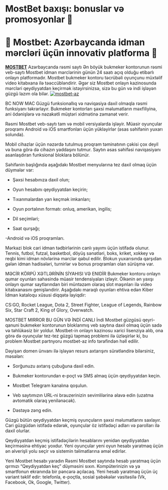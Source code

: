 # MostBet baxışı: bonuslar və promosyonlar 🎡
# 🎲 Mostbet: Azərbaycanda idman mərcləri üçün innovativ platforma 🎰

[**MOSTBET**](https://tinyurl.com/ehn56am4) Azərbaycanda rəsmi saytı
Ən böyük bukmeker kontorunun rəsmi veb-saytı Mostbet idman mərclərinin günün 24 saatı açıq olduğu etibarlı onlayn platformadır. Mostbet bukmeker kontoru təcrübəli oyunçunu müxtəlif video kitabxana ilə təəccübləndirir. Əgər siz Mostbet onlayn kazinosunda mərcləri qeydiyyatdan keçirmək istəyirsinizsə, sizə bu gün və indi işləyən güzgü lazım ola bilər.
<a href="https://tinyurl.com/ehn56am4">
![mostbet-az](https://github.com/user-attachments/assets/bc1a1515-b54d-45bd-acb6-688efecbea8f)
</a>

BC NOW MAC
Güzgü funksionallıq və naviqasiya daxil olmaqla rəsmi funksiyanı təkrarlayır. Bukmeker kontorları şəxsi məlumatların məxfiliyinə, ani ödənişlərə və nəzakətli müştəri xidmətinə zəmanət verir.

Rəsmi Mostbet veb-saytı tam və mobil versiyalarda işləyir. Müasir oyunçular proqramı Android və iOS smartfonları üçün yükləyirlər (əsas səhifənin yuxarı solunda).

Mobil cihazlar üçün nəzərdə tutulmuş proqram təminatının çəkisi çox deyil və buna görə də cihazın yaddaşını tutmur. Saytın əsas səhifəsi naviqasiyanı asanlaşdıran funksional bloklara bölünür.

Səhifənin başlığında aşağıdakı Mostbet menyularına tez daxil olmaq üçün düymələr var:

- Şəxsi hesabınıza daxil olun;

- Oyun hesabını qeydiyyatdan keçirin;

- Tıxanmalardan yan keçmək imkanları;

- Oyun portalının formatı: onluq, amerikan, ingilis;

- Dil seçimləri;

- Saat qurşağı;

-Android və iOS proqramları.

Mərkəzi blok cari idman tədbirlərinin canlı yayımı üçün istifadə olunur. Tennis, futbol, ​​futzal, basketbol, ​​döyüş sənətləri, boks, kriket, xokkey və reqbi kimi idman növlərinə mərclər qəbul edilir. Blokun yuxarısında qarşıdan gələn idman hadisələri, turnirlər və bonus proqramları olan sürüşmə var.

MƏCİR KÖRPÜ XƏTLƏRİNİN SİYAHISI VƏ ENIDİR
Bukmeker kontoru onlayn qumar oyunları sahəsində müasir tendensiyaları izləyir. Ölkənin ən yaxşı onlayn qumar saytlarından biri müntəzəm olaraq slot maşınları ilə video kitabxanasını genişləndirir. Aşağıdakı maraqlı oyunları ehtiva edən Kiber İdman kataloqu xüsusi diqqətə layiqdir:

CS:GO, Rocket League, Dota 2, Street Fighter, League of Legends, Rainbow Six, Star Craft 2, King of Glory, Overwatch.

MOSTBET MIRROR BU GÜN VƏ İNDİ CANLI
İndi Mostbet güzgüsü qeyri-qanuni bukmeker kontorunun bloklanmış veb saytına daxil olmaq üçün sadə və təhlükəsiz bir yoldur. Mostbet-in onlayn kazinosu xarici lisenziya alıb, ona görə də oyunçular tez-tez güzgü tapmaq problemi ilə üzləşirlər ki, bu problem Mostbet partnyoru mostbet-az info tərəfindən həll edilir.

Dəyişən domen ünvanı ilə işləyən resurs axtarışını sürətləndirə bilərsiniz, məsələn:

- Sorğunuzu axtarış çubuğuna daxil edin.

- Bukmeker kontorundan e-poçt və SMS almaq üçün qeydiyyatdan keçin.

- Mostbet Telegram kanalına qoşulun.

- Veb saytımızın URL-ni brauzerinizin sevimlilərinə əlavə edin (uzatma avtomatik olaraq yenilənəcək).

- Dəstəyə zəng edin.

Güzgü bütün qeydiyyatdan keçmiş oyunçuların şəxsi məlumatlarını saxlayır. Cari güzgüdən istifadə edərək, oyunçular öz istifadəçi adları və parolları ilə daxil olurlar.

Qeydiyyatdan keçmiş istifadəçilərin hesablarını yenidən qeydiyyatdan keçirməsinə ehtiyac yoxdur. Yeni oyunçular yeni oyun hesabı yaratmaq üçün ən əlverişli yolu seçir və sistemin təlimatlarına əməl edirlər.

Yeni Mostbet hesabı yaradın
Rəsmi Mostbet saytında hesab yaratmaq üçün qırmızı “Qeydiyyatdan keç” düyməsini sıxın. Kompüterinizin və ya smartfonun ekranında bir pəncərə açılacaq. Yeni hesab yaratmaq üçün üç variant təklif edir: telefonla, e-poçtla, sosial şəbəkələr vasitəsilə (Vk, Facebook, Ok, Google, Twitter).
